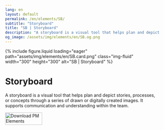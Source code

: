 ```yaml
---
lang: en
layout: default
permalink: /en/elements/SB/
subtitle: "Storyboard"
title: "SB | Storyboard"
description: "A storyboard is a visual tool that helps plan and depict stories, processes, or concepts through a series of drawn or digitally created images. It supports communication and understanding within the team."
og_image: /assets/img/elements/en/SB.og.png
---
```


{% include figure.liquid loading="eager" path="assets/img/elements/en/SB.card.png" class="img-fluid" width="300" height="300" alt="SB | Storyboard" %}

# Storyboard

A storyboard is a visual tool that helps plan and depict stories, processes, or concepts through a series of drawn or digitally created images. It supports communication and understanding within the team.

<a href="https://apps.apple.com/app/apple-store/id6738084498?pt=127441684&ct=website&mt=8">
  <img src="{{ "assets/img/en/appstore.png" | relative_url }}" width="120" height="40" alt="Download PM Elements">
</a>
